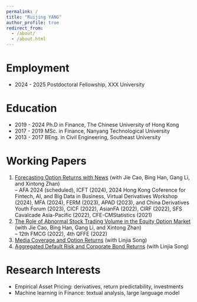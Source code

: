 ```yaml
---
permalink: /
title: "Ruijing YANG"
author_profile: true
redirect_from: 
  - /about/
  - /about.html
---
```



Employment
======
* 2024 - 2025 Postdoctoral Fellowship, XXX University

Education
======
* 2019 - 2024 Ph.D in Finance, The Chinese University of Hong Kong  
* 2017 - 2019 MSc. in Finance, Nanyang Technological University  
* 2013 - 2017 BEng. in Civil Engineering, Southeast University  

Working Papers
======
1. <u>Forecasting Option Returns with News</u> (with Jie Cao, Bing Han, Gang Li, and Xintong Zhan)                                         
  – AFA 2024 (scheduled), ICFT (2024), 2024 Hong Kong Coference for Fintech, AI, and Big Data
  in Business, Virtual Derivatives Workshop (2024), MFA (2024), FERM (2023), APAD (2023),
  and China Derivatives Youth Forum (2023), CICF (2022), AsianFA (2022), CIRF (2022), SFS
  Cavalcade Asia-Pacific (2022), CFE-CMStatistics (2021)
2. <u>The Role of Abnormal Stock Trading Volume in the Equity Option Market</u> (with Jie Cao, Bing Han, Gang Li, and Xintong Zhan)  
  – 12th FMCG (2022), 4th QFFE (2022)
3. <u>Media Coverage and Option Returns</u> (with Linjia Song)  
4. <u>Aggregated Default Risk and Corporate Bond Returns</u> (with Linjia Song)  

Research Interests
======
* Empirical Asset Pricing: derivatives, return predictability, investments
* Machine learning in Finance: textual analysis, large language model


